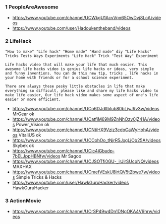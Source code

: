 ### 1 PeopleAreAwesome

* https://www.youtube.com/channel/UCWkgU1AcvVqn65OwDvj8LcA/videos
* https://www.youtube.com/user/Hadoukentheband/videos

### 2 LifeHack

```
"How to make" "Life hack" "Home made" "Hand made" diy "Life Hacks" Tricks Tests Ways Experiments "Life Hack" Trick "Test Way" Experiment
```

```
Life hacks video that will make your life that much easier. This awesome life hacks video is genius life hacks or ideas, very simple and funny inventions. You can do this new tip, tricks , life hacks in your home with friends or for a school science experiment.

There are always these pesky little obstacles in life that make everything so difficult, please like and share my life hacks video to make life easier, Our life hack video makes some aspect of one's life easier or more efficient.

```

* https://www.youtube.com/channel/UCo6DJdltbIub80bLiyJRv3w/videos MrGear ok
* https://www.youtube.com/channel/UCatfiM69M9ZnNhOzy0jZ41A/videos Power_Vision ok
* https://www.youtube.com/channel/UCNtiHX9Vziz3cdoCaWyHohA/videos VitaliUS ok 
* https://www.youtube.com/channel/UCCohOo_tNjrR5JxgLjOb25A/videos Skybek ok
* https://www.youtube.com/channel/UCic4iGbudp-7bELJppHBNfw/videos  Mr Sagoo
* https://www.youtube.com/channel/UCJSOTfi0GU-_irJirSUcoNQ/videos MAXHAX
* https://www.youtube.com/channel/UCmefVEskU8lrtQV5t2bwe7w/videos Simple Tricks & Hacks
* https://www.youtube.com/user/HawkGuruHacker/videos HawkGuruHacker


### 3 ActionMovie
* https://www.youtube.com/channel/UCrSP49w4Dn1DNgOKA4V9hrw/videos


